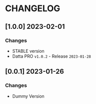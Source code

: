 # CHANGELOG

## [1.0.0] 2023-02-01
### Changes

- STABLE version
- Datta PRO `v1.0.2` - Release `2023-01-28`

## [0.0.1] 2023-01-26
### Changes

- Dummy Version

